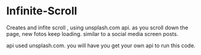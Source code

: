 # Infinite-Scroll
Creates and infite scroll , using unsplash.com api.
as you scroll down the page, new fotos keep loading. similar to a social media screen posts.

api used unsplash.com. you will have you get your own api to run this code.